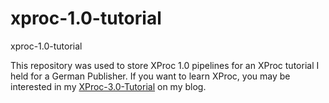 # xproc-1.0-tutorial
xproc-1.0-tutorial

This repository was used to store XProc 1.0 pipelines for 
an XProc tutorial I held for a German Publisher. If you want 
to learn XProc, you may be interested in my
[XProc-3.0-Tutorial](https://xporc.net/xproc-tutorial/) on my blog.
